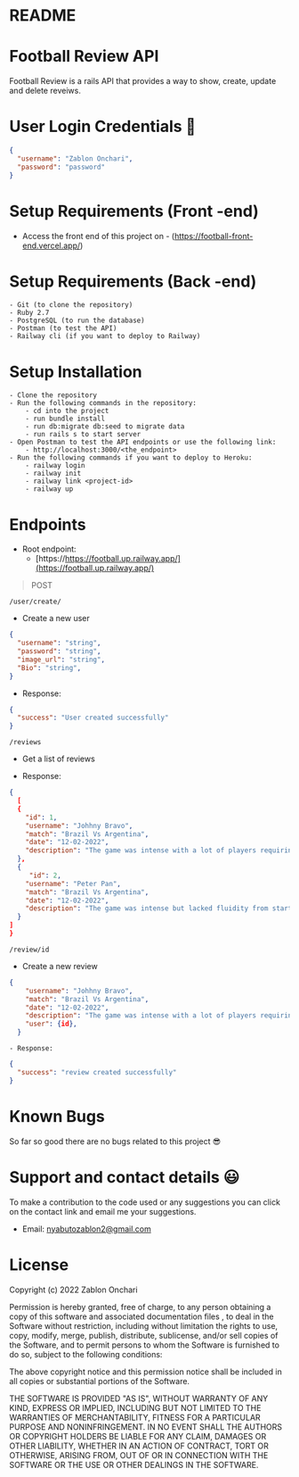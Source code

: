 # README

# Football Review API

Football Review is a rails API that provides a way to show, create, update and delete reveiws. 


# User Login Credentials 🔑

```json
{
  "username": "Zablon Onchari",
  "password": "password"
}
```

# Setup Requirements (Front -end)

   - Access the front end of this project on - (https://football-front-end.vercel.app/) 

# Setup Requirements (Back -end)

    - Git (to clone the repository)
    - Ruby 2.7
    - PostgreSQL (to run the database)
    - Postman (to test the API)
    - Railway cli (if you want to deploy to Railway)

# Setup Installation

    - Clone the repository
    - Run the following commands in the repository:
        - cd into the project
        - run bundle install
        - run db:migrate db:seed to migrate data
        - run rails s to start server
    - Open Postman to test the API endpoints or use the following link:
        - http://localhost:3000/<the_endpoint>
    - Run the following commands if you want to deploy to Heroku:
        - railway login
        - railway init
        - railway link <project-id>
        - railway up

# Endpoints

- Root endpoint:
  - [https://https://football.up.railway.app/](https://football.up.railway.app/)

> POST

`/user/create/`

- Create a new user

```json
{
  "username": "string",
  "password": "string",
  "image_url": "string",
  "Bio": "string",
}
```

- Response:

```json
{
  "success": "User created successfully"
}
```



`/reviews`

- Get a list of reviews

- Response:

```json
{
  [
  {
    "id": 1,
    "username": "Johhny Bravo",
    "match": "Brazil Vs Argentina",
    "date": "12-02-2022",
    "description": "The game was intense with a lot of players requiring extra minutes to take a breather", 
  },
  {
     "id": 2,
    "username": "Peter Pan",
    "match": "Brazil Vs Argentina",
    "date": "12-02-2022",
    "description": "The game was intense but lacked fluidity from start to end. Wasted my time on it",
  }
]
}
```

`/review/id`

- Create a new review

```json
{
    "username": "Johhny Bravo",
    "match": "Brazil Vs Argentina",
    "date": "12-02-2022",
    "description": "The game was intense with a lot of players requiring extra minutes to take a breather", 
    "user": {id},
  }
```

    - Response:

```json
{
  "success": "review created successfully"
}
```

# Known Bugs

So far so good there are no bugs related to this project 😎

# Support and contact details 😃

To make a contribution to the code used or any suggestions you can click on the contact link and email me your suggestions.

- Email: nyabutozablon2@gmail.com

# License

Copyright (c) 2022 Zablon Onchari

Permission is hereby granted, free of charge, to any person obtaining a copy of this software and associated documentation files , to deal in the Software without restriction, including without limitation the rights to use, copy, modify, merge, publish, distribute, sublicense, and/or sell copies of the Software, and to permit persons to whom the Software is furnished to do so, subject to the following conditions:

The above copyright notice and this permission notice shall be included in all copies or substantial portions of the Software.

THE SOFTWARE IS PROVIDED "AS IS", WITHOUT WARRANTY OF ANY KIND, EXPRESS OR IMPLIED, INCLUDING BUT NOT LIMITED TO THE WARRANTIES OF MERCHANTABILITY, FITNESS FOR A PARTICULAR PURPOSE AND NONINFRINGEMENT. IN NO EVENT SHALL THE AUTHORS OR COPYRIGHT HOLDERS BE LIABLE FOR ANY CLAIM, DAMAGES OR OTHER LIABILITY, WHETHER IN AN ACTION OF CONTRACT, TORT OR OTHERWISE, ARISING FROM, OUT OF OR IN CONNECTION WITH THE SOFTWARE OR THE USE OR OTHER DEALINGS IN THE SOFTWARE.
